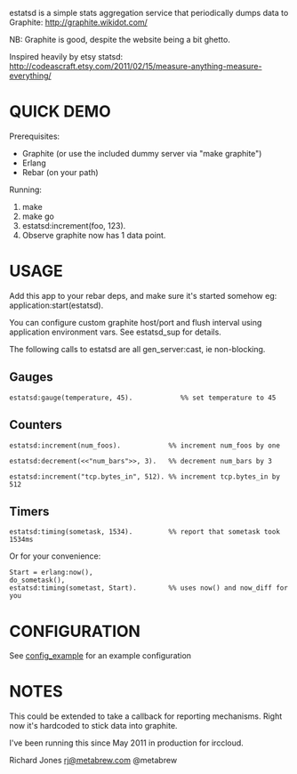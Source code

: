 estatsd is a simple stats aggregation service that periodically dumps data to
Graphite: http://graphite.wikidot.com/

NB: Graphite is good, despite the website being a bit ghetto.

Inspired heavily by etsy statsd:
http://codeascraft.etsy.com/2011/02/15/measure-anything-measure-everything/


QUICK DEMO
==========

Prerequisites:
* Graphite (or use the included dummy server via "make graphite")
* Erlang
* Rebar (on your path)

Running:
1. make
2. make go
3. estatsd:increment(foo, 123).
4. Observe graphite now has 1 data point.


USAGE
=====

Add this app to your rebar deps, and make sure it's started somehow
eg: application:start(estatsd).

You can configure custom graphite host/port and flush interval using
application environment vars. See estatsd_sup for details.

The following calls to estatsd are all gen_server:cast, ie non-blocking.

Gauges
--------

    estatsd:gauge(temperature, 45).            %% set temperature to 45

Counters
--------

    estatsd:increment(num_foos).            %% increment num_foos by one

    estatsd:decrement(<<"num_bars">>, 3).   %% decrement num_bars by 3

    estatsd:increment("tcp.bytes_in", 512). %% increment tcp.bytes_in by 512

Timers
------

    estatsd:timing(sometask, 1534).         %% report that sometask took 1534ms

Or for your convenience:

    Start = erlang:now(),
    do_sometask(),
    estatsd:timing(sometast, Start).        %% uses now() and now_diff for you


CONFIGURATION
=============

See [config_example](conf/estatsd.config) for an example configuration


NOTES
=====

This could be extended to take a callback for reporting mechanisms.
Right now it's hardcoded to stick data into graphite.

I've been running this since May 2011 in production for irccloud.


Richard Jones <rj@metabrew.com>
@metabrew
